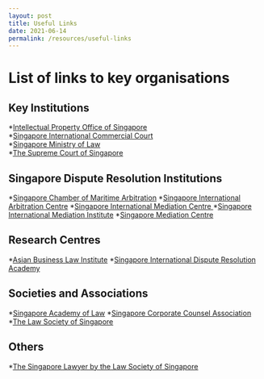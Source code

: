 ```yaml
---
layout: post
title: Useful Links
date: 2021-06-14
permalink: /resources/useful-links
---
```

# List of links to key organisations

## Key Institutions
*[Intellectual Property Office of Singapore](https://www.ipos.gov.sg/) <br>
*[Singapore International Commercial Court](https://www.sicc.gov.sg/) <br>
*[Singapore Ministry of Law](https://www.mlaw.gov.sg/) <br>
*[The Supreme Court of Singapore](https://www.supremecourt.gov.sg/) <br>

## Singapore Dispute Resolution Institutions
*[Singapore Chamber of Maritime Arbitration](https://www.scma.org.sg/)
*[Singapore International Arbitration Centre](http://www.siac.org.sg/)
*[Singapore International Mediation Centre ](https://simc.com.sg/)
*[Singapore International Mediation Institute](https://www.simi.org.sg/)
*[Singapore Mediation Centre](https://www.mediation.com.sg/)

## Research Centres
*[Asian Business Law Institute](https://abli.asia/)
*[Singapore International Dispute Resolution Academy](https://sidra.smu.edu.sg/)

## Societies and Associations
*[Singapore Academy of Law](https://abli.asia/)
*[Singapore Corporate Counsel Association](https://www.scca.org.sg/)
*[The Law Society of Singapore](https://www.lawsociety.org.sg/)

## Others
*[The Singapore Lawyer by the Law Society of Singapore](https://www.thesingaporelawyer.com/)
